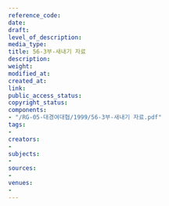 ```yaml
---
reference_code: 
date: 
draft: 
level_of_description: 
media_type: 
title: 56-3부-새내기 자료
description: 
weight: 
modified_at: 
created_at: 
link: 
public_access_status: 
copyright_status: 
components:
- "/RG-05-대경여대협/1999/56-3부-새내기 자료.pdf"
tags:
- 
creators:
- 
subjects:
- 
sources:
- 
venues:
- 
---
```

